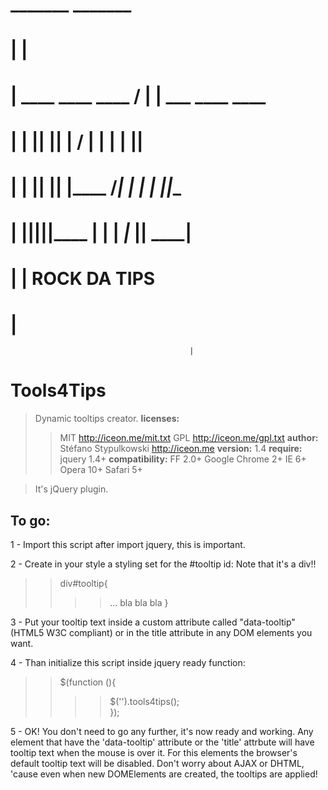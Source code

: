 ﻿
# _______                          _______
#    |                                |
#    |  ____  ____       ____   /  |  | ___  ____  ____
#    | |    ||    ||    |      /   |  |  |  |    ||
#    | |    ||    ||    |____ /____|_ |  |  |    ||____
#    | |____||____||____ ____|     |  | _|_ |____| ____|
#                                  |        | ROCK DA TIPS
#                                           |
                                            |

Tools4Tips
==========
                                           
>Dynamic tooltips creator.
**licenses:**
>>MIT <http://iceon.me/mit.txt>
>>GPL <http://iceon.me/gpl.txt>
**author:** Stéfano Stypulkowski <http://iceon.me>
**version:** 1.4
**require:** jquery 1.4+
**compatibility:** 
>>FF 2.0+
>>Google Chrome 2+
>>IE 6+
>>Opera 10+
>>Safari 5+

>It's jQuery plugin.

To go:
------

1 - Import this script after import jquery, this is important.

2 - Create in your style a styling set for the #tooltip id:
Note that it's a div!!

>>div#tooltip{
>>>>... bla bla bla
>>}

3 - Put your tooltip text inside a custom attribute called "data-tooltip" 
(HTML5 W3C compliant) or in the title attribute in any DOM elements you want.
   
4 - Than initialize this script inside jquery ready function:

>>$(function (){
>>>>$('').tools4tips();     
>>});

5 - OK! You don't need to go any further, it's now ready and working.
Any element that have the 'data-tooltip' attribute or the 'title' attrbute 
will have tooltip text when the mouse is over it.
For this elements the browser's default tooltip text will be disabled.
Don't worry about AJAX or DHTML, 'cause even when new DOMElements are created,
the tooltips are applied!